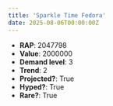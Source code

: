 ```yaml
---
title: 'Sparkle Time Fedora'
date: 2025-08-06T00:00:00Z
---
```

- **RAP**: 2047798
- **Value**: 2000000
- **Demand level**: 3
- **Trend**: 2
- **Projected?**: True
- **Hyped?**: True
- **Rare?**: True
